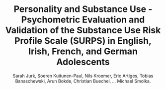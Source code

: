 ---
author: Sarah Jurk, Soeren Kuitunen-Paul, Nils Kroemer, Eric Artiges, Tobias Banaschewski, Arun Bokde, Christian Buechel, ... Michael Smolka.
title: Personality and Substance Use - Psychometric Evaluation and Validation of the Substance Use Risk Profile Scale (SURPS) in English, Irish, French, and German Adolescents
journal: ALCOHOLISM-CLINICAL AND EXPERIMENTAL RESEARCH
year: 2015
type: article
doi: 10.1111/acer.12886
volume: 39
number: 11
pages: 2234--2248
---